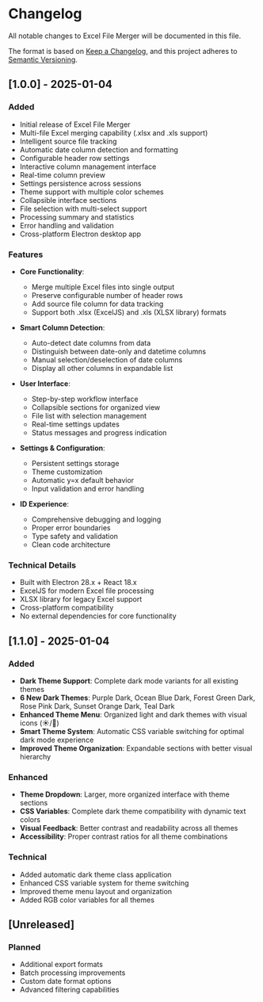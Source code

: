 # Changelog

All notable changes to Excel File Merger will be documented in this file.

The format is based on [Keep a Changelog](https://keepachangelog.com/en/1.0.0/),
and this project adheres to [Semantic Versioning](https://semver.org/spec/v2.0.0.html).

## [1.0.0] - 2025-01-04

### Added
- Initial release of Excel File Merger
- Multi-file Excel merging capability (.xlsx and .xls support)
- Intelligent source file tracking
- Automatic date column detection and formatting
- Configurable header row settings
- Interactive column management interface
- Real-time column preview
- Settings persistence across sessions
- Theme support with multiple color schemes
- Collapsible interface sections
- File selection with multi-select support
- Processing summary and statistics
- Error handling and validation
- Cross-platform Electron desktop app

### Features
- **Core Functionality**:
  - Merge multiple Excel files into single output
  - Preserve configurable number of header rows
  - Add source file column for data tracking
  - Support both .xlsx (ExcelJS) and .xls (XLSX library) formats

- **Smart Column Detection**:
  - Auto-detect date columns from data
  - Distinguish between date-only and datetime columns
  - Manual selection/deselection of date columns
  - Display all other columns in expandable list

- **User Interface**:
  - Step-by-step workflow interface
  - Collapsible sections for organized view
  - File list with selection management
  - Real-time settings updates
  - Status messages and progress indication

- **Settings & Configuration**:
  - Persistent settings storage
  - Theme customization
  - Automatic y=x default behavior
  - Input validation and error handling

- **ID Experience**:
  - Comprehensive debugging and logging
  - Proper error boundaries
  - Type safety and validation
  - Clean code architecture

### Technical Details
- Built with Electron 28.x + React 18.x
- ExcelJS for modern Excel file processing
- XLSX library for legacy Excel support
- Cross-platform compatibility
- No external dependencies for core functionality

## [1.1.0] - 2025-01-04

### Added
- **Dark Theme Support**: Complete dark mode variants for all existing themes
- **6 New Dark Themes**: Purple Dark, Ocean Blue Dark, Forest Green Dark, Rose Pink Dark, Sunset Orange Dark, Teal Dark
- **Enhanced Theme Menu**: Organized light and dark themes with visual icons (☀️/🌙)
- **Smart Theme System**: Automatic CSS variable switching for optimal dark mode experience
- **Improved Theme Organization**: Expandable sections with better visual hierarchy

### Enhanced
- **Theme Dropdown**: Larger, more organized interface with theme sections
- **CSS Variables**: Complete dark theme compatibility with dynamic text colors
- **Visual Feedback**: Better contrast and readability across all themes
- **Accessibility**: Proper contrast ratios for all theme combinations

### Technical
- Added automatic dark theme class application
- Enhanced CSS variable system for theme switching
- Improved theme menu layout and organization
- Added RGB color variables for all themes

## [Unreleased]

### Planned
- Additional export formats
- Batch processing improvements
- Custom date format options
- Advanced filtering capabilities
